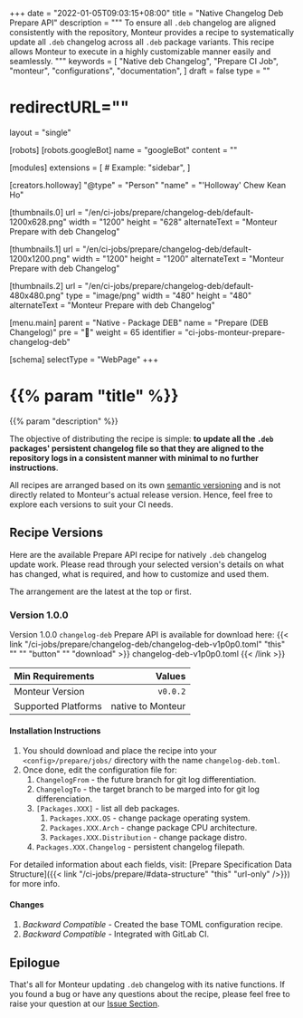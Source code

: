 +++
date = "2022-01-05T09:03:15+08:00"
title = "Native Changelog Deb Prepare API"
description = """
To ensure all `.deb` changelog are aligned consistently with the repository,
Monteur provides a recipe to systematically update all `.deb` changelog across
all `.deb` package variants. This recipe allows Monteur to execute in a highly
customizable manner easily and seamlessly.
"""
keywords = [
	"Native deb Changelog",
	"Prepare CI Job",
	"monteur",
	"configurations",
	"documentation",
]
draft = false
type = ""
# redirectURL=""
layout = "single"


[robots]
[robots.googleBot]
name = "googleBot"
content = ""


[modules]
extensions = [
	# Example: "sidebar",
]


[creators.holloway]
"@type" = "Person"
"name" = "'Holloway' Chew Kean Ho"


[thumbnails.0]
url = "/en/ci-jobs/prepare/changelog-deb/default-1200x628.png"
width = "1200"
height = "628"
alternateText = "Monteur Prepare with deb Changelog"

[thumbnails.1]
url = "/en/ci-jobs/prepare/changelog-deb/default-1200x1200.png"
width = "1200"
height = "1200"
alternateText = "Monteur Prepare with deb Changelog"

[thumbnails.2]
url = "/en/ci-jobs/prepare/changelog-deb/default-480x480.png"
type = "image/png"
width = "480"
height = "480"
alternateText = "Monteur Prepare with deb Changelog"


[menu.main]
parent = "Native - Package DEB"
name = "Prepare (DEB Changelog)"
pre = "🧶"
weight = 65
identifier = "ci-jobs-monteur-prepare-changelog-deb"


[schema]
selectType = "WebPage"
+++

# {{% param "title" %}}
{{% param "description" %}}

The objective of distributing the recipe is simple: **to update all the `.deb`
packages' persistent changelog file so that they are aligned to the repository
logs in a consistent manner with minimal to no further instructions**.

All recipes are arranged based on its own
[semantic versioning](https://semver.org/) and is not directly related to
Monteur's actual release version. Hence, feel free to explore each versions
to suit your CI needs.




## Recipe Versions
Here are the available Prepare API recipe for natively `.deb` changelog update
work. Please read through your selected version's details on what has changed,
what is required, and how to customize and used them.

The arrangement are the latest at the top or first.



### Version 1.0.0
Version 1.0.0 `changelog-deb` Prepare API is available for download here:
{{< link "/ci-jobs/prepare/changelog-deb/changelog-deb-v1p0p0.toml"
	"this" "" "" "button" "" "download" >}}
changelog-deb-v1p0p0.toml
{{< /link >}}

| Min Requirements     | Values                           |
|:---------------------|---------------------------------:|
| Monteur Version      | `v0.0.2`                         |
| Supported Platforms  | native to Monteur                |


#### Installation Instructions
1. You should download and place the recipe into your `<config>/prepare/jobs/`
   directory with the name `changelog-deb.toml`.
2. Once done, edit the configuration file for:
   1. `ChangelogFrom` - the future branch for git log differentiation.
   2. `ChangelogTo` - the target branch to be marged into for git log
      differenciation.
   3. `[Packages.XXX]` - list all deb packages.
        1. `Packages.XXX.OS` - change package operating system.
        2. `Packages.XXX.Arch` - change package CPU architecture.
        3. `Packages.XXX.Distribution` - change package distro.
   4. `Packages.XXX.Changelog` - persistent changelog filepath.

For detailed information about each fields, visit:
[Prepare Specification Data Structure]({{< link
"/ci-jobs/prepare/#data-structure" "this" "url-only" />}}) for more info.


#### Changes
1. *Backward Compatible* - Created the base TOML configuration recipe.
2. *Backward Compatible* - Integrated with GitLab CI.




## Epilogue
That's all for Monteur updating `.deb` changelog with its native functions. If
you found a bug or have any questions about the recipe, please feel free to
raise your question at our
[Issue Section](https://gitlab.com/zoralab/monteur/-/issues).
